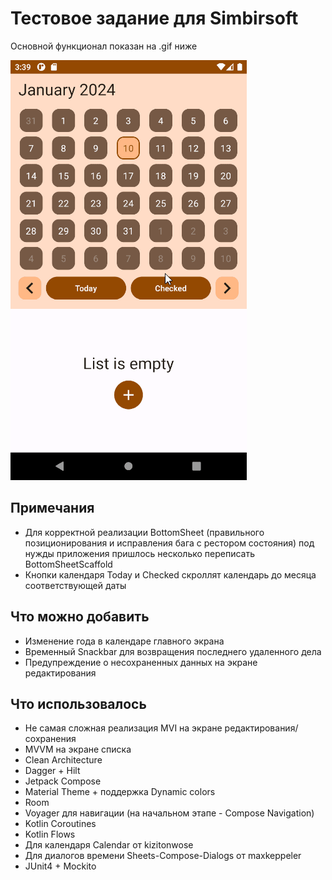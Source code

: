# Тестовое задание для Simbirsoft
Основной функционал показан на .gif ниже

![Example of using](/images/preview.gif)

## Примечания
* Для корректной реализации BottomSheet (правильного позиционирования и исправления бага с рестором состояния) под нужды приложения пришлось несколько переписать BottomSheetScaffold
* Кнопки календаря Today и Checked скроллят календарь до месяца соответствующей даты
## Что можно добавить
* Изменение года в календаре главного экрана
* Временный Snackbar для возвращения последнего удаленного дела
* Предупреждение о несохраненных данных на экране редактирования
## Что использовалось
* Не самая сложная реализация MVI на экране редактирования/сохранения
* MVVM на экране списка
* Clean Architecture
* Dagger + Hilt
* Jetpack Compose
* Material Theme + поддержка Dynamic colors
* Room
* Voyager для навигации (на начальном этапе - Compose Navigation)
* Kotlin Coroutines
* Kotlin Flows
* Для календаря Calendar от kizitonwose
* Для диалогов времени Sheets-Compose-Dialogs от maxkeppeler
* JUnit4 + Mockito
